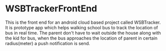 # WSBTrackerFrontEnd
This is the front end for an android cloud based project called WSBTracker. It is prototype app which helps walking school bus to track the location of bus in real time. The parent don't have to wait outside the house along with the kid for bus, when the bus approaches the location of parent in certain radius(meter) a push notification is send.
